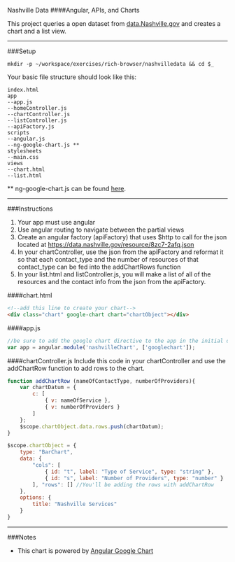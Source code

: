 Nashville Data
####Angular, APIs, and Charts

This project queries a open dataset from [data.Nashville.gov](data.nashville.gov) and creates a chart and a list view.

------
###Setup
```
mkdir -p ~/workspace/exercises/rich-browser/nashvilledata && cd $_
```

Your basic file structure should look like this:
```
index.html
app
--app.js
--homeController.js
--chartController.js
--listController.js
--apiFactory.js
scripts
--angular.js
--ng-google-chart.js **
stylesheets
--main.css
views
--chart.html
--list.html
```
** ng-google-chart.js can be found [here](http://angular-google-chart.github.io/angular-google-chart/docs/latest/guides/getting-started/).

------
###Instructions

1. Your app must use angular
3. Use angular routing to navigate between the partial views
2. Create an angular factory (apiFactory) that uses $http to call for the json located at https://data.nashville.gov/resource/8zc7-2afq.json
3. In your chartController, use the json from the apiFactory and reformat it so that each contact_type and the number of resources of that contact_type can be fed into the addChartRows function
4. In your list.html and listController.js, you will make a list of all of the resources and the contact info from the json from the apiFactory.

####chart.html
```html
<!--add this line to create your chart-->
<div class="chart" google-chart chart="chartObject"></div> 
```

####app.js
```js
//be sure to add the google chart directive to the app in the initial declaration
var app = angular.module('nashvilleChart', ['googlechart']); 
```
####chartController.js
Include this code in your chartController and use the addChartRow function to add rows to the chart. 
```js
function addChartRow (nameOfContactType, numberOfProviders){
    var chartDatum = {
        c: [
            { v: nameOfService },
            { v: numberOfProviders }
        ]
    };
    $scope.chartObject.data.rows.push(chartDatum);
}

$scope.chartObject = {
	type: "BarChart",
	data: {
        "cols": [
            { id: "t", label: "Type of Service", type: "string" },
            { id: "s", label: "Number of Providers", type: "number" }
        ], "rows": [] //You'll be adding the rows with addChartRow
    },
    options: {
        title: "Nashville Services"
    }
}
```

------
###Notes

 - This chart is powered by [Angular Google Chart](https://github.com/angular-google-chart/angular-google-chart/)

